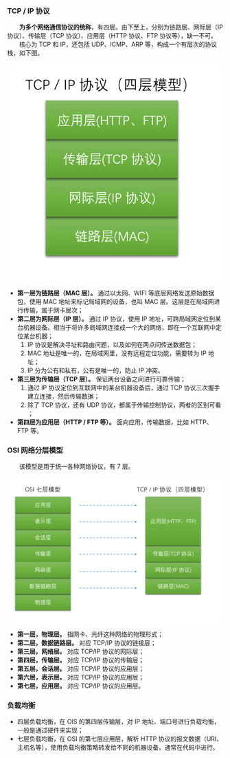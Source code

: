 ### TCP / IP 协议
　　**为多个网络通信协议的统称**，有四层。由下至上，分别为链路层、网际层（IP 协议）、传输层（TCP 协议）、应用层（HTTP 协议、FTP 协议等），缺一不可。<br />
　　核心为 TCP 和 IP，还包括 UDP、ICMP、ARP 等，构成一个有层次的协议栈，如下图。

![avatar](photo_1.png)

- **第一层为链路层（MAC 层）。** 通过以太网、WIFI 等底层网络发送原始数据包，使用 MAC 地址来标记局域网的设备，也叫 MAC 层。这层是在局域网进行传输，属于网卡层次；
- **第二层为网际层（IP 层）。** 通过 IP 协议，使用 IP 地址，可跨局域网定位到某台机器设备。相当于将许多局域网连接成一个大的网络，即在一个互联网中定位某台机器；
    1. IP 协议是解决寻址和路由问题，以及如何在两点间传送数据包；
    1. MAC 地址是唯一的，在局域网里，没有远程定位功能，需要转为 IP 地址；
    2. IP 分为公有和私有，公有是唯一的，防止 IP 冲突。
- **第三层为传输层（TCP 层）。** 保证两台设备之间进行可靠传输；
    1. 通过 IP 协议定位到互联网中的某台机器设备后，通过 TCP 协议三次握手建立连接，然后传输数据；
    2. 除了 TCP 协议，还有 UDP 协议，都属于传输控制协议，两者的区别可看 []()；
- **第四层为应用层（HTTP / FTP 等）。** 面向应用，传输数据，比如 HTTP、FTP 等。

### OSI 网络分层模型
　　该模型是用于统一各种网络协议，有 7 层。

![avatar](photo_2.png)

- **第一层，物理层。** 指网卡、光纤这种网络的物理形式；
- **第二层，数据链路层。** 对应 TCP/IP 协议的链接层；
- **第三层，网络层。** 对应 TCP/IP 协议的网际层；
- **第四层，传输层。** 对应 TCP/IP 协议的传输层；
- **第五层，会话层。** 对应 TCP/IP 协议的应用层；
- **第六层，表示层。** 对应 TCP/IP 协议的应用层；
- **第七层，应用层。** 对应 TCP/IP 协议的应用层。

### 负载均衡

- 四层负载均衡，在 OIS 的第四层传输层，对 IP 地址、端口号进行负载均衡，一般是通过硬件来实现；
- 七层负载均衡，在 OSI 的第七层应用层，解析 HTTP 协议的报文数据（URI、主机名等），使用负载均衡策略转发给不同的机器设备，通常在代码中进行。


